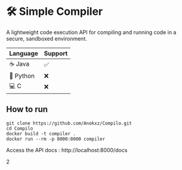 # 🛠️ Simple Compiler 

A lightweight code execution API for compiling and running code in a secure, sandboxed environment.

| Language | Support |
|----------|---------|
| ☕ Java   | ✅       |
| 🐍 Python | ❌       |
| 💻 C      | ❌       |

## How to run
```
git clone https://github.com/Anokxz/Compilo.git
cd Compilo
docker build -t compiler .
docker run --rm -p 8000:8000 compiler
```

Access the API docs : http://localhost:8000/docs

2